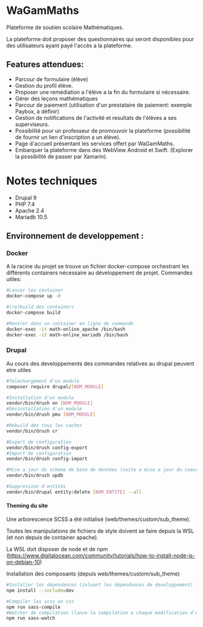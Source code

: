 # WaGamMaths

Plateforme de soutien scolaire Mathématiques.

La plateforme doit proposer des questionnaires qui seront disponibles pour des utilisateurs ayant payé l'accès a la plateforme.

## Features attendues:
- Parcour de formulaire (élève)
- Gestion du profil élève.
- Proposer une remédiation a l'élève a la fin du formulaire si nécessaire.
- Gérer des leçons mathématiques
- Parcour de paiement (utilisation d'un prestataire de paiement: exemple Paybox, à définir)
- Gestion de notifications de l'activité et resultats de l'èlèves a ses superviseurs.
- Possibilité pour un professeur de promouvoir la plateforme (possibilité de fournir un lien d'inscription a un élève).
- Page d'accueil présentant les services offert par WaGamMaths.
- Embarquer la plateforme dans des WebView Android et Swift. (Explorer la possibilité de passer par Xamarin).

# Notes techniques
 - Drupal 9
 - PHP 7.4
 - Apache 2.4
 - Mariadb 10.5

## Environnement de developpement :

### Docker

A la racine du projet se trouve un fichier docker-compose orchestrant les différents containers nécessaire au développement de projet.
Commandes utiles:

```bash
#Lancer les container
docker-compose up -d

#(re)build des containers
docker-compose build

#Rentrer dans un container en ligne de commande
docker-exec -it math-online_apache /bin/bash
docker-exec -it math-online_mariadb /bin/bash
```

### Drupal

Au cours des developpements des commandes relatives au drupal peuvent etre utiles

```bash
#Telechargement d'un module
composer require drupal/[NOM_MODULE]

#Installation d'un module
vendor/bin/drush en [NOM_MODULE]
#Désinstallation d'un module
vendor/bin/drush pmu [NOM_MODULE]

#Rebuild des tous les caches
vendor/bin/drush cr

#Export de configuration
vendor/bin/drush config-export
#Import de configuration
vendor/bin/drush config-import

#Mise a jour du schema de base de données (suite a mise a jour du coeur ou d'un module)
vendor/bin/drush updb

#Suppression d'entités
vendor/bin/drupal entity:delete [NOM_ENTITE] --all
```


#### Theming du site

Une arborescence SCSS a été initialisé (web/themes/custom/sub_theme).

Toutes les manipulations de fichiers de style doivent se faire depuis la WSL (et non depuis de container apache).

La WSL doit disposer de node et de npm (https://www.digitalocean.com/community/tutorials/how-to-install-node-js-on-debian-10)

Installation des composants (depuis web/themes/custom/sub_theme)
```bash
#Installer les dépendances (inluant les dépendances de developpement)
npm install --include=dev

#Compiler les scss en css
npm run sass-compile
#Watcher de compilation (lance la compilation a chaque modification d'un fichier .scss)
npm run sass-watch
```



